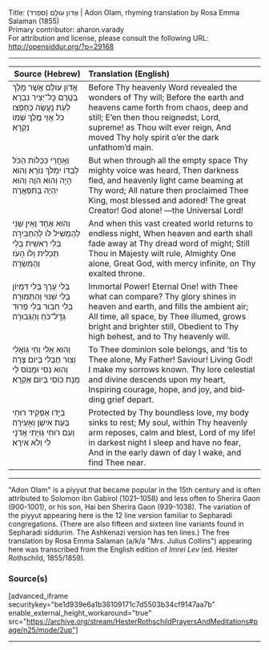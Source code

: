 <html>
<head></head>
<body>
Title: אֲדוֹן עוֹלָם (ספרד)‏ | Adon Olam, rhyming translation by Rosa Emma Salaman (1855)<br />
Primary contributor: aharon.varady<br />
For attribution and license, please consult the following URL: <a href="http://opensiddur.org/?p=29168">http://opensiddur.org/?p=29168</a>
<p />
<hr />

<table style="margin-left: auto;margin-right: auto;" class="draggable">
<thead><tr><th id="x" style="text-align: right;">Source (Hebrew)</th><th style="text-align: left;">Translation (English)</th></tr></thead>
<tbody>
<tr><td style="vertical-align:top;">
<div class="liturgy" lang="he">
אֲדוֹן עוֹלָם אֲשֶׁר מָלַךְ
בְּטֶֽרֶם כׇּל־יְצִיר נִבְרָא׃
לְעֵת נַֽעֲשָׂה כְּחֶפְצוֹ כֹּל
אֲזַי מֶֽלֶךְ שְׁמוֹ נִקְרָא׃
</span></div></td>
 
<td style="vertical-align:top;">
<div class="english" lang="en">
Before Thy heavenly Word revealed the wonders of Thy will;
Before the earth and heavens came forth from chaos, deep and still;
E’en then thou reignedst, Lord, supreme! as Thou wilt ever reign,
And moved Thy holy spirit o’er the dark unfathom’d main.
</div></td></tr>


<tr><td style="vertical-align:top;">
<div class="liturgy" lang="he">
וְאַֽחֲרֵי כִּכְלּוֹת הַכֹּל
לְבַדּוֹ יִמְלֹךְ נוֹרָא׃
וְהוּא הָיָה וְהוּא הֹוֶה
וְהוּא יִֽהְיֶה בְּתִפְאֲרָה׃
</span></div></td>
 
<td style="vertical-align:top;">
<div class="english" lang="en">
But when through all the empty space Thy mighty voice was heard,
Then darkness fled, and heavenly light came beaming at Thy word;
All nature then proclaimed Thee King, most blessed and adored!
The great Creator! God alone! —the Universal Lord!
</div></td></tr>


<tr><td style="vertical-align:top;">
<div class="liturgy" lang="he">
וְהוּא אֶחָד וְאֵין שֵׁנִי
לְהַמְשִׁיל לוֹ לְהַחְבִּירָה׃
בְּלִי רֵאשִׁית בְּלִי תַּכְלִית
וְלוֹ הָעֹז וְהַמִּשְׂרָה׃
</span></div></td>
 
<td style="vertical-align:top;">
<div class="english" lang="en">
And when this vast created world returns to endless night,
When heaven and earth shall fade away at Thy dread word of might;
Still Thou in Majesty wilt rule, Almighty One alone,
Great God, with mercy infinite, on Thy exalted throne.
</div></td></tr>


<tr><td style="vertical-align:top;">
<div class="liturgy" lang="he">
בְּלִי עֵֽרֶךְ בְּלִי דִמְיוֹן
בְּלִי שִׁנּוּי וְהַתְּמוּרָה׃
בְּלִי חִבּוּר בְּלִי פֵרוּד
גְּדׇל־כֹּחַ וְהַגְּבוּרָה׃
</span></div></td>
 
<td style="vertical-align:top;">
<div class="english" lang="en">
Immortal Power! Eternal One! with Thee what can compare?
Thy glory shines in heaven and earth, and fills the ambient air;
All time, all space, by Thee illumed, grows bright and brighter still,
Obedient to Thy high behest, and to Thy heavenly will.
</div></td></tr>


<tr><td style="vertical-align:top;">
<div class="liturgy" lang="he">
וְהוּא אֵלִי וְחַי גּֽוֹאֲלִי
וְצוּר חֶבְלִי בְּיוֹם צָרָה׃
וְהוּא נִסִּי וּמָנוֹס לִי
מְנָת כּוֹסִי בְּיוֹם אֶקְרָא׃
</span></div></td>
 
<td style="vertical-align:top;">
<div class="english" lang="en">
To Thee dominion sole belongs, and ’tis to Thee alone,
My Father! Saviour! Living God! I make my sorrows known.
Thy lore celestial and divine descends upon my heart,
Inspiring courage, hope, and joy, and bidding grief depart.
</div></td></tr>


<tr><td style="vertical-align:top;">
<div class="liturgy" lang="he">
בְּיָדוֹ אַפְקִיד רוּחִי
בְּעֵת אִישַׁן וְאָעִֽירָה׃
וְעִם רוּחִי גְּוִיָּתִי
אֲדֹנָי לִי וְלֹא אִירָא׃
</span></div></td>
 
<td style="vertical-align:top;">
<div class="english" lang="en">
Protected by Thy boundless love, my body sinks to rest;
My soul, within Thy heavenly arm reposes, calm and blest,
Lord of my life! in darkest night I sleep and have no fear,
And in the early dawn of day I wake, and find Thee near.
</div></td></tr>
</tbody></table>

<hr />

"Adon Olam" is a piyyut that became popular in the 15th century and is often attributed to Solomon ibn Gabirol (1021–1058) and less often to Sherira Gaon (900-1001), or his son, Hai ben Sherira Gaon (939-1038). The variation of the piyyut appearing here is the 12 line version familiar to Sepharadi congregations. (There are also fifteen and sixteen line variants found in Sepharadi siddurim. The Ashkenazi version has ten lines.) The free translation by Rosa Emma Salaman (a/k/a "Mrs. Julius Collins") appearing here was transcribed from the English edition of <em>Imrei Lev</em> (ed. Hester Rothschild, 1855/1859). 

<h3>Source(s)</h3>

[advanced_iframe securitykey="be1d939e6a1b36109171c7d5503b34cf9147aa7b" enable_external_height_workaround="true" src="https://archive.org/stream/HesterRothschildPrayersAndMeditations#page/n25/mode/2up"]

<hr />

&nbsp;
</body>
</html>